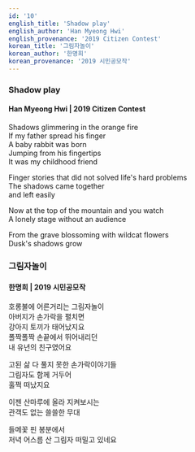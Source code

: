 ```yaml
---
id: '10'
english_title: 'Shadow play'
english_author: 'Han Myeong Hwi'
english_provenance: '2019 Citizen Contest'
korean_title: '그림자놀이'
korean_author: '한명희'
korean_provenance: '2019 시민공모작'
---
```


### Shadow play
#### Han Myeong Hwi | 2019 Citizen Contest

Shadows glimmering in the orange fire\
If my father spread his finger\
A baby rabbit was born\
Jumping from his fingertips\
It was my childhood friend

Finger stories that did not solved life's hard problems\
The shadows came together\
and left easily

Now at the top of the mountain and you watch\
A lonely stage without an audience

From the grave blossoming with wildcat flowers\
Dusk's shadows grow

### 그림자놀이
#### 한명희 | 2019 시민공모작

호롱불에 어른거리는 그림자놀이\
아버지가 손가락을 펼치면\
강아지 토끼가 태어났지요\
폴짝폴짝 손끝에서 뛰어내리던\
내 유년의 친구였어요

고된 삶 다 풀지 못한 손가락이야기들\
그림자도 함께 거두어\
훌쩍 떠났지요

이젠 산마루에 올라 지켜보시는\
관객도 없는 쓸쓸한 무대

들메꽃 핀 봉분에서\
저녁 어스름 산 그림자 떠밀고 있네요
